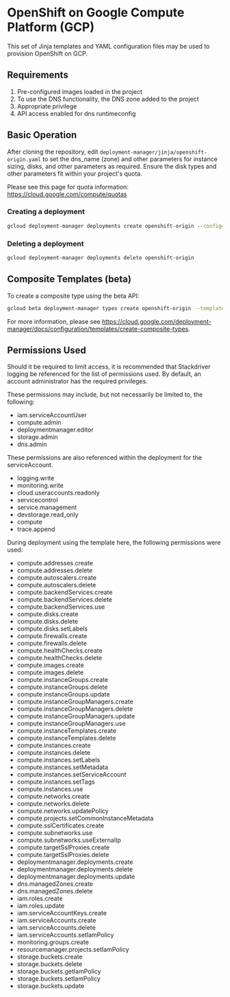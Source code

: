 # OpenShift on Google Compute Platform (GCP)

This set of Jinja templates and YAML configuration files may be used to provision OpenShift on GCP.

## Requirements
1. Pre-configured images loaded in the project
1. To use the DNS functionality, the DNS zone added to the project
1. Appropriate privilege
1. API access enabled for dns runtimeconfig

## Basic Operation
After cloning the repository, edit `deployment-manager/jinja/openshift-origin.yaml` to set the dns_name (zone) and other parameters for instance sizing, disks, and other parameters as required. Ensure the disk types and other parameters fit within your project's quota.

Please see this page for quota information: https://cloud.google.com/compute/quotas

### Creating a deployment
```sh
gcloud deployment-manager deployments create openshift-origin --config=openshift-origin.yaml
```

### Deleting a deployment
```sh
gcloud deployment-manager deployments delete openshift-origin
```

## Composite Templates (beta)
To create a composite type using the beta API:
```sh
gcloud beta deployment-manager types create openshift-origin --template=jinja/openshift-origin.jinja
```

For more information, please see https://cloud.google.com/deployment-manager/docs/configuration/templates/create-composite-types.

## Permissions Used
Should it be required to limit access, it is recommended that Stackdriver logging be referenced for the list of permissions used. By default, an account administrator has the required privileges.

These permissions may include, but not necessarily be limited to, the following:

* iam.serviceAccountUser
* compute.admin
* deploymentmanager.editor
* storage.admin
* dns.admin

These permissions are also referenced within the deployment for the serviceAccount.

* logging.write
* monitoring.write
* cloud.useraccounts.readonly
* servicecontrol
* service.management
* devstorage.read_only
* compute
* trace.append

During deployment using the template here, the following permissions were used:

* compute.addresses.create
* compute.addresses.delete
* compute.autoscalers.create
* compute.autoscalers.delete
* compute.backendServices.create
* compute.backendServices.delete
* compute.backendServices.use
* compute.disks.create
* compute.disks.delete
* compute.disks.setLabels
* compute.firewalls.create
* compute.firewalls.delete
* compute.healthChecks.create
* compute.healthChecks.delete
* compute.images.create
* compute.images.delete
* compute.instanceGroups.create
* compute.instanceGroups.delete
* compute.instanceGroups.update
* compute.instanceGroupManagers.create
* compute.instanceGroupManagers.delete
* compute.instanceGroupManagers.update
* compute.instanceGroupManagers.use
* compute.instanceTemplates.create
* compute.instanceTemplates.delete
* compute.instances.create
* compute.instances.delete
* compute.instances.setLabels
* compute.instances.setMetadata
* compute.instances.setServiceAccount
* compute.instances.setTags
* compute.instances.use
* compute.networks.create
* compute.networks.delete
* compute.networks.updatePolicy
* compute.projects.setCommonInstanceMetadata
* compute.sslCertificates.create
* compute.subnetworks.use
* compute.subnetworks.useExternalIp
* compute.targetSslProxies.create
* compute.targetSslProxies.delete
* deploymentmanager.deployments.create
* deploymentmanager.deployments.delete
* deploymentmanager.deployments.update
* dns.managedZones.create
* dns.managedZones.delete
* iam.roles.create
* iam.roles.update
* iam.serviceAccountKeys.create
* iam.serviceAccounts.create
* iam.serviceAccounts.delete
* iam.serviceAccounts.setIamPolicy
* monitoring.groups.create
* resourcemanager.projects.setIamPolicy
* storage.buckets.create
* storage.buckets.delete
* storage.buckets.getIamPolicy
* storage.buckets.setIamPolicy
* storage.buckets.update
